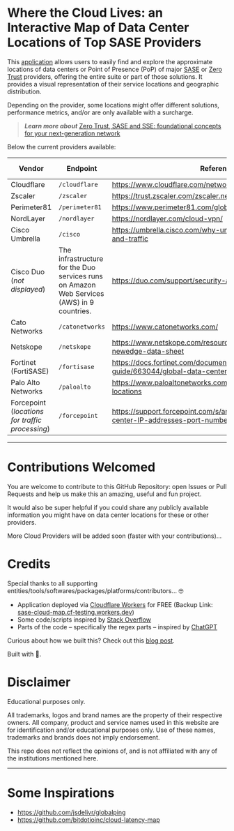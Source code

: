 # Where the Cloud Lives: an Interactive Map of Data Center Locations of Top SASE Providers

This [application](https://sasecloudmap.com/) allows users to easily find and explore the approximate locations of data centers or Point of Presence (PoP) of major [SASE](https://www.cloudflare.com/learning/access-management/what-is-sase/) or [Zero Trust](https://www.cloudflare.com/learning/security/glossary/what-is-zero-trust/) providers, offering the entire suite or part of those solutions. It provides a visual representation of their service locations and geographic distribution.

Depending on the provider, some locations might offer different solutions, performance metrics, and/or are only available with a surcharge.

> **_Learn more about_** [Zero Trust, SASE and SSE: foundational concepts for your next-generation network](https://blog.cloudflare.com/zero-trust-sase-and-sse-foundational-concepts-for-your-next-generation-network/)

Below the current providers available:

| Vendor                    | Endpoint                                                                                  | Reference                                                                                      | Auto-Updated |
| ------------------------- | ----------------------------------------------------------------------------------------- | ---------------------------------------------------------------------------------------------- | ------------ |
| Cloudflare                | `/cloudflare`                                                                             | https://www.cloudflare.com/network/                                                            | ✅           |
| Zscaler                   | `/zscaler`                                                                                | https://trust.zscaler.com/zscaler.net/data-center-map                                          | ✅           |
| Perimeter81               | `/perimeter81`                                                                            | https://www.perimeter81.com/global-datacenter-backbone                                         | ✅           |
| NordLayer                 | `/nordlayer`                                                                              | https://nordlayer.com/cloud-vpn/                                                               | ✅           |
| Cisco Umbrella            | `/cisco`                                                                                  | https://umbrella.cisco.com/why-umbrella/global-network-and-traffic                             | ✅           |
| Cisco Duo (_not displayed_) | The infrastructure for the Duo services runs on Amazon Web Services (AWS) in 9 countries. | https://duo.com/support/security-and-reliability                                               | n/a          |
| Cato Networks             | `/catonetworks`                                                                           | https://www.catonetworks.com/                                                                  | ✅           |
| Netskope                  | `/netskope`                                                                               | https://www.netskope.com/resources/data-sheets/netskope-newedge-data-sheet                     | ❌           |
| Fortinet (FortiSASE)      | `/fortisase`                                                                              | https://docs.fortinet.com/document/fortisase/23.1.8/reference-guide/663044/global-data-centers | ✅           |
| Palo Alto Networks        | `/paloalto`                                                                               | https://www.paloaltonetworks.com/products/regional-cloud-locations                             | 🚧           |
| Forcepoint (_locations for traffic processing_)                | `/forcepoint`                                                                             | https://support.forcepoint.com/s/article/Cloud-service-data-center-IP-addresses-port-numbers   | ✅           |

---

# Contributions Welcomed

You are welcome to contribute to this GitHub Repository: open Issues or Pull Requests and help us make this an amazing, useful and fun project.

It would also be super helpful if you could share any publicly available information you might have on data center locations for these or other providers.

More Cloud Providers will be added soon (faster with your contributions)...

# Credits

Special thanks to all supporting entities/tools/softwares/packages/platforms/contributors... 🤓

- Application deployed via [Cloudflare Workers](https://workers.cloudflare.com/) for FREE (Backup Link: [sase-cloud-map.cf-testing.workers.dev](https://sase-cloud-map.cf-testing.workers.dev/))
- Some code/scripts inspired by [Stack Overflow](https://stackoverflow.com/)
- Parts of the code – specifically the regex parts – inspired by [ChatGPT](https://openai.com/blog/chatgpt/)

Curious about how we built this? Check out this [blog post](https://davidtofan.com/articles/interactive-map-cloud-data-center-locations/).

Built with 🧡.

# Disclaimer

Educational purposes only.

All trademarks, logos and brand names are the property of their respective owners. All company, product and service names used in this website are for identification and/or educational purposes only. Use of these names, trademarks and brands does not imply endorsement.

This repo does not reflect the opinions of, and is not affiliated with any of the institutions mentioned here.

---

# Some Inspirations

- https://github.com/jsdelivr/globalping
- https://github.com/bitdotioinc/cloud-latency-map
